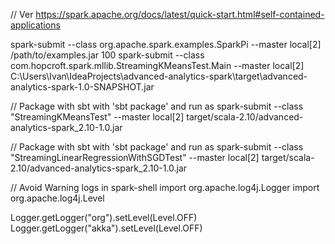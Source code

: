 // Ver https://spark.apache.org/docs/latest/quick-start.html#self-contained-applications

spark-submit --class org.apache.spark.examples.SparkPi --master local[2] /path/to/examples.jar 100
spark-submit --class com.hopcroft.spark.mllib.StreamingKMeansTest.Main --master local[2] C:\Users\Ivan\IdeaProjects\advanced-analytics-spark\target\advanced-analytics-spark-1.0-SNAPSHOT.jar

// Package with sbt with 'sbt package' and run as
spark-submit --class "StreamingKMeansTest" --master local[2] target/scala-2.10/advanced-analytics-spark_2.10-1.0.jar

// Package with sbt with 'sbt package' and run as
spark-submit --class "StreamingLinearRegressionWithSGDTest" --master local[2] target/scala-2.10/advanced-analytics-spark_2.10-1.0.jar


// Avoid Warning logs in spark-shell
import org.apache.log4j.Logger
import org.apache.log4j.Level

Logger.getLogger("org").setLevel(Level.OFF)
Logger.getLogger("akka").setLevel(Level.OFF)
